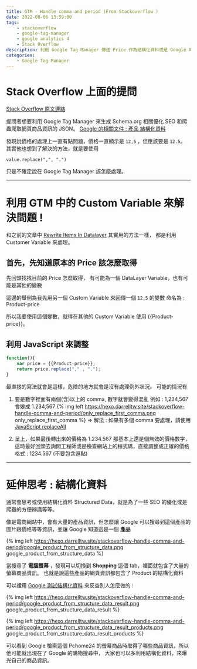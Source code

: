 ```yaml
---
title: GTM - Handle comma and period (From Stackoverflow )
date: 2022-08-06 13:59:00
tags: 
	- stackoverflow
	- google-tag-manager
	- google analytics 4
	- Stack Overflow
description: 利用 Google Tag Manager 傳送 Price 作為結構化資料或是 Google Analytics 4 時，因為逗點和小數點的問題導致價格無法順利追蹤
categories: 
	- Google Tag Manager
---
```


# Stack Overflow 上面的提問

[Stack Overflow 原文連結](https://stackoverflow.com/questions/73233184/how-to-replace-comma-with-a-dot-in-gtm-for-json-structured-data)

提問者想要利用 Google Tag Manager 來生成 Schema.org 相關優化 SEO 和爬蟲爬取網頁商品資訊的 JSON。
[Google 的相關文件 : 產品 結構化資料](https://developers.google.com/search/docs/advanced/structured-data/product)

發現說價格的處理上一直有點問題，價格一直顯示是 ```12,5``` ，但應該要是 ```12.5```。
其實他也想到了解決的方法，就是要使用
```
value.replace(",", ".")
```
只是不確定說在 Google Tag Manager 該怎麼處理。


---

# 利用 GTM 中的 Custom Variable 來解決問題 !

和之前的文章中 [Rewrite Items In Datalayer](https://hexo.darrelltw.site/stackoverflow-gtm-rewrite-items-in-datalayer/) 其實用的方法一樣，
都是利用 Customer Variable 來處理。

## 首先，先知道原本的 Price 該怎麼取得

先回頭找找目前的 Price 怎麼取得，
有可能為一個 DataLayer Variable，也有可能是其他的變數

這邊的舉例為我先用另一個 Custom Variable 來回傳一個
```12,5``` 的變數
命名為 : Product-price

所以我要使用這個變數，就得在其他的 Custom Variable 使用 {{Product-price}}。

## 利用 JavaScript 來調整

```JavaScript
function(){
    var price = {{Product-price}};
    return price.replace("," , ".");
}
````

最直接的寫法就會是這樣，危險的地方就會是沒有處理例外狀況。
可能的情況有
1. 要是數字裡面有兩個(含)以上的 comma, 數字就會變得混亂
	例如 : 1,234,567 會變成 1.234,567
{% img left	https://hexo.darrelltw.site/stackoverflow-handle-comma-and-period/only_replace_first_comma.png only_replace_first_comma %}
	=> 解法 : 如果有多個 comma 要處理，請使用 [JavaScript replaceAll](https://developer.mozilla.org/en-US/docs/Web/JavaScript/Reference/Global_Objects/String/replaceAll)

2. 呈上，如果最後轉出來的價格為 1.234.567 那基本上還是個無效的價格數字，這時最好回頭去詢問工程師或是檢查網站上的程式碼，直接調整成正確的價格格式 : 1234.567 (不要包含逗點)

---

# 延伸思考 : 結構化資料

通常會思考或使用結構化資料 Structured Data，就是為了一些 SEO 的優化或是爬蟲的方便辨識等等。

像是電商網站中，會有大量的產品資訊，但怎麼讓 Google 可以搜尋到這個產品的圖片跟價格等等資訊，並讓 Google 知道這是一個 **產品**

{% img left	https://hexo.darrelltw.site/stackoverflow-handle-comma-and-period/google_product_from_structure_data.png google_product_from_structure_data %}

當搜尋了 **電腦螢幕** ，發現可以切換到 **Shopping** 這個 tab，裡面就包含了大量的螢幕商品資訊。
也就是說這些產品的網頁資訊都包含了 Product 的結構化資料

可以裡用 [Google 測試結構化資料](https://developers.google.com/search/docs/advanced/structured-data) 來反查別人怎麼做的 : 


{% img left	https://hexo.darrelltw.site/stackoverflow-handle-comma-and-period/google_product_from_structure_data_result.png google_product_from_structure_data_result %}

{% img left	https://hexo.darrelltw.site/stackoverflow-handle-comma-and-period/google_product_from_structure_data_result_products.png google_product_from_structure_data_result_products %}

可以看到 Google 檢索這個 Pchome24 的螢幕商品時取得了哪些商品資訊，所以他可能就出現在了 Google 的購物搜尋中，
大家也可以多利用結構化資料，來曝光自己的商品資訊。